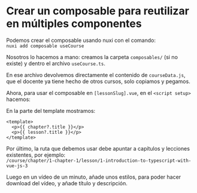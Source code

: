 # Crear un composable para reutilizar en múltiples componentes

Podemos crear el composable usando nuxi con el comando:  
`nuxi add composable useCourse`

Nosotros lo hacemos a mano: creamos la carpeta `composables/` (si no existe) y dentro el archivo `useCourse.ts`.

En ese archivo devolvemos directamente el contenido de `courseData.js`, que el docente ya tiene hecho de otros cursos, solo copiamos y pegamos.

Ahora, para usar el composable en `[lessonSlug].vue`, en el `<script setup>` hacemos:

   <script setup lang="ts">
const course = useCourse()
const route = useRoute()

const chapter = computed(() => {
  return course.chapters.find(chapter => chapter.slug === route.params.chapterSlug)
})

const lesson = computed(() => {
  return chapter.value?.lessons.find(lesson => lesson.slug === route.params.lessonSlug)
})
</script>


En la parte del template mostramos:

    <template>
      <p>{{ chapter?.title }}</p>
      <p>{{ lesson?.title }}</p>
    </template>

Por último, la ruta que debemos usar debe apuntar a capítulos y lecciones existentes, por ejemplo:  
`/course/chapter/1-chapter-1/lesson/1-introduction-to-typescript-with-vue-js-3`

Luego en un vídeo de un minuto, añade unos estilos, para poder hacer download del vídeo, y añade título y descripción. 

